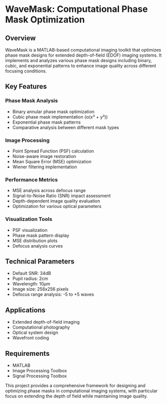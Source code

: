 
# WaveMask: Computational Phase Mask Optimization
## Overview
WaveMask is a MATLAB-based computational imaging toolkit that optimizes phase mask designs for extended depth-of-field (EDOF) imaging systems. It implements and analyzes various phase mask designs including binary, cubic, and exponential patterns to enhance image quality across different focusing conditions.

## Key Features

### Phase Mask Analysis
- Binary annular phase mask optimization
- Cubic phase mask implementation (α(x³ + y³))
- Exponential phase mask patterns
- Comparative analysis between different mask types

### Image Processing
- Point Spread Function (PSF) calculation
- Noise-aware image restoration
- Mean Square Error (MSE) optimization
- Wiener filtering implementation

### Performance Metrics
- MSE analysis across defocus range
- Signal-to-Noise Ratio (SNR) impact assessment
- Depth-dependent image quality evaluation
- Optimization for various optical parameters

### Visualization Tools
- PSF visualization
- Phase mask pattern display
- MSE distribution plots
- Defocus analysis curves

## Technical Parameters
- Default SNR: 34dB
- Pupil radius: 2cm
- Wavelength: 10µm
- Image size: 256x256 pixels
- Defocus range analysis: -5 to +5 waves

## Applications
- Extended depth-of-field imaging
- Computational photography
- Optical system design
- Wavefront coding

## Requirements
- MATLAB 
- Image Processing Toolbox
- Signal Processing Toolbox

This project provides a comprehensive framework for designing and optimizing phase masks in computational imaging systems, with particular focus on extending the depth of field while maintaining image quality.
